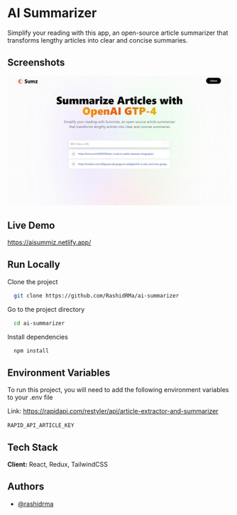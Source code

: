 
# AI Summarizer

Simplify your reading with this app, an open-source article summarizer that transforms lengthy articles into clear and concise summaries.


## Screenshots

![App Screenshot](https://raw.githubusercontent.com/RashidRMa/ai-summarizer/main/src/assets/Screenshot_sumz.jpg)


## Live Demo

https://aisummiz.netlify.app/


## Run Locally

Clone the project

```bash
  git clone https://github.com/RashidRMa/ai-summarizer
```

Go to the project directory

```bash
  cd ai-summarizer
```

Install dependencies

```bash
  npm install
```


## Environment Variables

To run this project, you will need to add the following environment variables to your .env file

Link: https://rapidapi.com/restyler/api/article-extractor-and-summarizer

`RAPID_API_ARTICLE_KEY`



## Tech Stack

**Client:** React, Redux, TailwindCSS




## Authors

- [@rashidrma](https://github.com/RashidRMa/)

